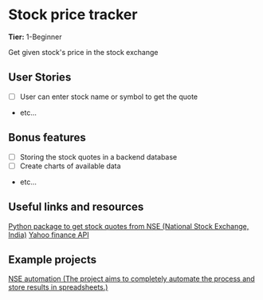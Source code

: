 # Stock price tracker

**Tier:** 1-Beginner

Get given stock's price in the stock exchange

## User Stories

-   [ ] User can enter stock name or symbol to get the quote
-   etc...

## Bonus features

-   [ ] Storing the stock quotes in a backend database
-   [ ] Create charts of available data
-   etc...

## Useful links and resources

[Python package to get stock quotes from NSE (National Stock Exchange, India)](https://pypi.org/project/nsetools/)
[Yahoo finance API](https://www.yahoofinanceapi.com/)

## Example projects

[NSE automation (The project aims to completely automate the process and store results in spreadsheets.)](https://github.com/mdb2301/nse_automation/blob/master/nse.py)
